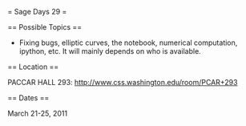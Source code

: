 = Sage Days 29 =

== Possible Topics ==

 * Fixing bugs, elliptic curves, the notebook, numerical computation, ipython, etc.  It will mainly depends on who is available.

== Location ==

 PACCAR HALL 293: http://www.css.washington.edu/room/PCAR+293

== Dates ==

 March 21-25, 2011

